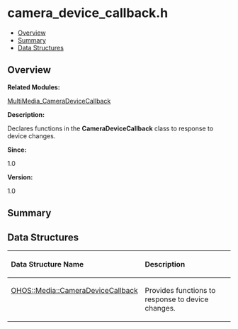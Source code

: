 # camera\_device\_callback.h<a name="ZH-CN_TOPIC_0000001054479527"></a>

-   [Overview](#section451714976165626)
-   [Summary](#section1547378167165626)
-   [Data Structures](#nested-classes)

## **Overview**<a name="section451714976165626"></a>

**Related Modules:**

[MultiMedia\_CameraDeviceCallback](MultiMedia_CameraDeviceCallback.md)

**Description:**

Declares functions in the  **CameraDeviceCallback**  class to response to device changes. 

**Since:**

1.0

**Version:**

1.0

## **Summary**<a name="section1547378167165626"></a>

## Data Structures<a name="nested-classes"></a>

<a name="table630586181165626"></a>
<table><thead align="left"><tr id="row2112839010165626"><th class="cellrowborder" valign="top" width="50%" id="mcps1.1.3.1.1"><p id="p730452024165626"><a name="p730452024165626"></a><a name="p730452024165626"></a>Data Structure Name</p>
</th>
<th class="cellrowborder" valign="top" width="50%" id="mcps1.1.3.1.2"><p id="p936451909165626"><a name="p936451909165626"></a><a name="p936451909165626"></a>Description</p>
</th>
</tr>
</thead>
<tbody><tr id="row1335663316165626"><td class="cellrowborder" valign="top" width="50%" headers="mcps1.1.3.1.1 "><p id="p1116346490165626"><a name="p1116346490165626"></a><a name="p1116346490165626"></a><a href="OHOS-Media-CameraDeviceCallback.md">OHOS::Media::CameraDeviceCallback</a></p>
</td>
<td class="cellrowborder" valign="top" width="50%" headers="mcps1.1.3.1.2 "><p id="p1672170682165626"><a name="p1672170682165626"></a><a name="p1672170682165626"></a>Provides functions to response to device changes. </p>
</td>
</tr>
</tbody>
</table>

